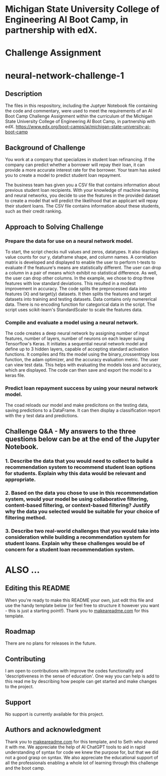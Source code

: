 # Michigan State University College of Engineering AI Boot Camp, in partnership with edX.
# Challenge Assignment

# neural-network-challenge-1

## Description
The files in this respository, including the Juptyer Notebook file containing the code and commentary, were used to meet the requirements of an AI Boot Camp Challenge Assignment within the curriculum of the Michigan State University College of Engineering AI Boot Camp, in partnership with edX.
https://www.edx.org/boot-camps/ai/michigan-state-university-ai-boot-camp

## Background of Challenge
You work at a company that specializes in student loan refinancing. If the company can predict whether a borrower will repay their loan, it can provide a more accurate interest rate for the borrower. Your team has asked you to create a model to predict student loan repayment.

The business team has given you a CSV file that contains information about previous student loan recipients. With your knowledge of machine learning and neural networks, you decide to use the features in the provided dataset to create a model that will predict the likelihood that an applicant will repay their student loans. The CSV file contains information about these students, such as their credit ranking.

## Approach to Solving Challenge

### Prepare the data for use on a neural network model.
To start, the script checks null values and zeros, datatypes.
It also displays value counts for our y, dataframe shape, and column names.
A correlation matrix is developed and displayed to enable the user to perform t-tests to evaluate if the featuure's means are statistically different.
The user can drop a column in a pair of means which exhibit no statistical difference.
As well, the user can drop other columns.  In the example, we chose to drop three features with low standard deviations.  This resulted in a modest improvement in accuracy.
The code splits the preprocessed data into features (X) and target(y) datasets.
It then splits the features and target datasets into training and testing datasets.
Data contains only numererical data.  There is no encoding function for categorical data in the script.
The script uses scikit-learn's StandardScaler to scale the features data.

### Compile and evaluate a model using a neural network.
The code creates a deep neural network by assigning number of input features, number of layers, number of neurons on each leayer suing Tensorflow's Keras.
It initiates a sequential neural network model and define up to 3 hidden layers, capable of accepting standard activation functions.
It compiles and fits the model using the binary_crossentropy loss function, the adam optimizer, and the accuracy evaluation metric.
The user can view test data.  This helps with evaluating the models loss and accuracy, which are displayed.
The code can then save and export the model to a keras file.

### Predict loan repayment success by using your neural network model.
The coad reloads our model and make predicitons on the testing data, saving predictions to a DataFrame.
It can then display a classification report with the y test data and predictions.

## Challenge Q&A - My answers to the three questions below can be at the end of the Jupyter Notebook.

### 1. Describe the data that you would need to collect to build a recommendation system to recommend student loan options for students. Explain why this data would be relevant and appropriate.

### 2. Based on the data you chose to use in this recommendation system, would your model be using collaborative filtering, content-based filtering, or context-based filtering? Justify why the data you selected would be suitable for your choice of filtering method.

### 3. Describe two real-world challenges that you would take into consideration while building a recommendation system for student loans. Explain why these challenges would be of concern for a student loan recommendation system.

# ALSO ...

## Editing this README
When you're ready to make this README your own, just edit this file and use the handy template below (or feel free to structure it however you want - this is just a starting point!). Thank you to [makeareadme.com](https://www.makeareadme.com/) for this template.

## Roadmap
There are no plans for releases in the future.

## Contributing
I am open to contributions with improve the codes functionality and 'descriptiveness in the sense of education'.
One way you can help is add to this read me by describing how people can get started and make changes to the project.

## Support
No support is currently available for this project.

## Authors and acknowledgment
Thank you to [makeareadme.com](https://www.makeareadme.com/) for this template, and to Seth who shared it with me.
We appreciate the help of AI ChatGPT tools to aid in rapid understanding of syntax for code we knew the purpose for, but that we did not a good grasp on syntax.
We also appreciate the educational support of all the professionals enabling a whole lot of learning through this challenge and the boot camp.
